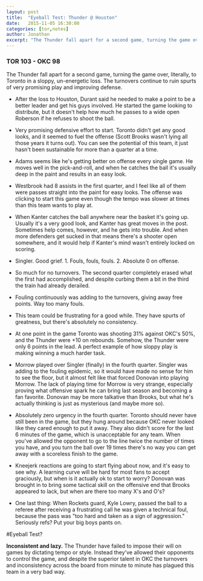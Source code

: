 ```yaml
---
layout: post
title:  "Eyeball Test: Thunder @ Houston"
date:   2015-11-05 16:30:00
categories: [tor,notes]
author: Jonathan
excerpt: "The Thunder fall apart for a second game, turning the game over, literally, to Toronto in a sloppy, un-energetic loss..."
---
```


### TOR 103 - OKC 98

The Thunder fall apart for a second game, turning the game over, literally, to Toronto in a sloppy, un-energetic loss. The turnovers continue to ruin spurts of very promising play and improving defense.

- After the loss to Houston, Durant said he needed to make a point to be a better leader and get his guys involved. He started the game looking to distribute, but it doesn't help how much he passes to a wide open Roberson if he refuses to shoot the ball.

- Very promising defensive effort to start. Toronto didn't get any good looks, and it seemed to fuel the offense (Scott Brooks wasn't lying all those years it turns out). You can see the potential of this team, it just hasn't been sustainable for more than a quarter at a time.

- Adams seems like he's getting better on offense every single game. He moves well in the pick-and-roll, and when he catches the ball it's usually deep in the paint and results in an easy look.

- Westbrook had 8 assists in the first quarter, and I feel like all of them were passes straight into the paint for easy looks. The offense was clicking to start this game even though the tempo was slower at times than this team wants to play at.

- When Kanter catches the ball anywhere near the basket it's going up. Usually it's a very good look, and Kanter has great moves in the post. Sometimes help comes, however, and he gets into trouble. And when more defenders get sucked in that means there's a shooter open somewhere, and it would help if Kanter's mind wasn't entirely locked on scoring.

- Singler. Good grief. 1. Fouls, fouls, fouls. 2. Absolute 0 on offense.

- So much for no turnovers. The second quarter completely erased what the first had accomplished, and despite curbing them a bit in the third the train had already derailed.

- Fouling continuously was adding to the turnovers, giving away free points. Way too many fouls.

- This team could be frustrating for a good while. They have spurts of greatness, but there's absolutely no consistency.

- At one point in the game Toronto was shooting 31% against OKC's 50%, and the Thunder were +10 on rebounds. Somehow, the Thunder were only 6 points in the lead. A perfect example of how sloppy play is making winning a much harder task.

- Morrow played over Singler (finally) in the fourth quarter. Singler was adding to the fouling epidemic, so it would have made no sense for him to see the floor, but it almost felt like that forced Donovan into playing Morrow. The lack of playing time for Morrow is very strange, especially proving what offensive spark he can bring last season and becoming a fan favorite. Donovan may be more talkative than Brooks, but what he's actually thinking is just as mysterious (and maybe more so).

- Absolutely zero urgency in the fourth quarter. Toronto should never have still been in the game, but they hung around because OKC never looked like they cared enough to put it away. They also didn't score for the last 6 minutes of the game, which is unacceptable for any team. When you've allowed the opponent to go to the line twice the number of times you have, and you turn the ball over 19 times there's no way you can get away with a scoreless finish to the game.

- Kneejerk reactions are going to start flying about now, and it's easy to see why. A learning curve will be hard for most fans to accept graciously, but when is it actually ok to start to worry? Donovan was brought in to bring some tactical skill on the offensive end that Brooks appeared to lack, but when are there too many X's and O's?

- One last thing: When Rockets guard, Kyle Lowry, passed the ball to a referee after receiving a frustrating call he was given a technical foul, because the pass was "too hard and taken as a sign of aggression." Seriously refs? Put your big boys pants on.

#Eyeball Test?

**Inconsistent and lazy.** The Thunder have failed to impose their will on games by dictating tempo or style. Instead they've allowed their opponents to control the game, and despite the superior talent in OKC the turnovers and inconsistency across the board from minute to minute has plagued this team in a very bad way.